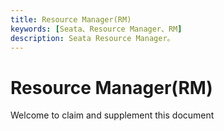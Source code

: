 ```yaml
---
title: Resource Manager(RM)
keywords: [Seata、Resource Manager、RM]
description: Seata Resource Manager。
---
```


# Resource Manager(RM)

Welcome to claim and supplement this document